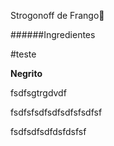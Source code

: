 Strogonoff de Frango:chicken:

######Ingredientes



#teste

**Negrito**

fsdfsgtrgdvdf

fsdfsfsdfsdfsdfsfsdfsf



fsdfsdfsdfdsfdsfsf

